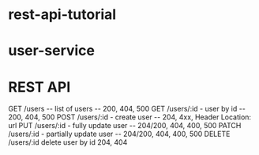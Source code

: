 # rest-api-tutorial

# user-service

# REST API

GET /users -- list of users -- 200, 404, 500
GET /users/:id - user by id -- 200, 404, 500
POST /users/:id - create user -- 204, 4xx, Header Location: url
PUT /users/:id - fully update user -- 204/200, 404, 400, 500
PATCH /users/:id - partially update user -- 204/200, 404, 400, 500
DELETE /users/:id delete user by id 204, 404